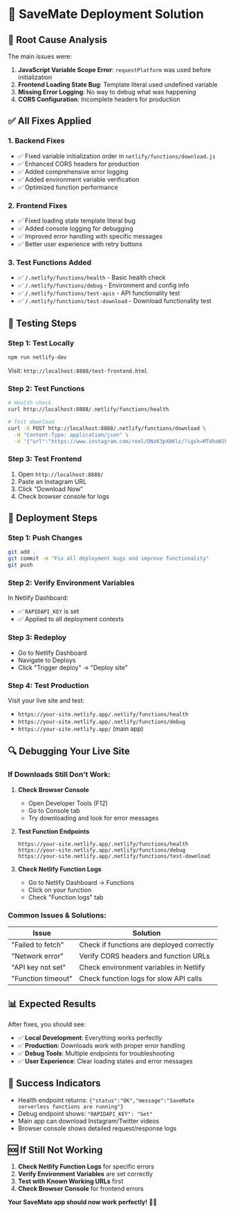 # 🚀 SaveMate Deployment Solution

## 🎯 **Root Cause Analysis**

The main issues were:
1. **JavaScript Variable Scope Error**: `requestPlatform` was used before initialization
2. **Frontend Loading State Bug**: Template literal used undefined variable
3. **Missing Error Logging**: No way to debug what was happening
4. **CORS Configuration**: Incomplete headers for production

## ✅ **All Fixes Applied**

### **1. Backend Fixes**
- ✅ Fixed variable initialization order in `netlify/functions/download.js`
- ✅ Enhanced CORS headers for production
- ✅ Added comprehensive error logging
- ✅ Added environment variable verification
- ✅ Optimized function performance

### **2. Frontend Fixes**
- ✅ Fixed loading state template literal bug
- ✅ Added console logging for debugging
- ✅ Improved error handling with specific messages
- ✅ Better user experience with retry buttons

### **3. Test Functions Added**
- ✅ `/.netlify/functions/health` - Basic health check
- ✅ `/.netlify/functions/debug` - Environment and config info
- ✅ `/.netlify/functions/test-apis` - API functionality test
- ✅ `/.netlify/functions/test-download` - Download functionality test

## 🧪 **Testing Steps**

### **Step 1: Test Locally**
```bash
npm run netlify-dev
```

Visit: `http://localhost:8888/test-frontend.html`

### **Step 2: Test Functions**
```bash
# Health check
curl http://localhost:8888/.netlify/functions/health

# Test download
curl -X POST http://localhost:8888/.netlify/functions/download \
  -H "Content-Type: application/json" \
  -d '{"url":"https://www.instagram.com/reel/DNzK3pX0Klz/?igsh=MTdheW1hdzM1cGF4Mg==","platform":"auto"}'
```

### **Step 3: Test Frontend**
1. Open `http://localhost:8888/`
2. Paste an Instagram URL
3. Click "Download Now"
4. Check browser console for logs

## 🚀 **Deployment Steps**

### **Step 1: Push Changes**
```bash
git add .
git commit -m "Fix all deployment bugs and improve functionality"
git push
```

### **Step 2: Verify Environment Variables**
In Netlify Dashboard:
- ✅ `RAPIDAPI_KEY` is set
- ✅ Applied to all deployment contexts

### **Step 3: Redeploy**
- Go to Netlify Dashboard
- Navigate to Deploys
- Click "Trigger deploy" → "Deploy site"

### **Step 4: Test Production**
Visit your live site and test:
- `https://your-site.netlify.app/.netlify/functions/health`
- `https://your-site.netlify.app/.netlify/functions/debug`
- `https://your-site.netlify.app/` (main app)

## 🔍 **Debugging Your Live Site**

### **If Downloads Still Don't Work:**

1. **Check Browser Console**
   - Open Developer Tools (F12)
   - Go to Console tab
   - Try downloading and look for error messages

2. **Test Function Endpoints**
   ```
   https://your-site.netlify.app/.netlify/functions/health
   https://your-site.netlify.app/.netlify/functions/debug
   https://your-site.netlify.app/.netlify/functions/test-download
   ```

3. **Check Netlify Function Logs**
   - Go to Netlify Dashboard → Functions
   - Click on your function
   - Check "Function logs" tab

### **Common Issues & Solutions:**

| Issue | Solution |
|-------|----------|
| "Failed to fetch" | Check if functions are deployed correctly |
| "Network error" | Verify CORS headers and function URLs |
| "API key not set" | Check environment variables in Netlify |
| "Function timeout" | Check function logs for slow API calls |

## 📊 **Expected Results**

After fixes, you should see:
- ✅ **Local Development**: Everything works perfectly
- ✅ **Production**: Downloads work with proper error handling
- ✅ **Debug Tools**: Multiple endpoints for troubleshooting
- ✅ **User Experience**: Clear loading states and error messages

## 🎉 **Success Indicators**

- Health endpoint returns: `{"status":"OK","message":"SaveMate serverless functions are running"}`
- Debug endpoint shows: `"RAPIDAPI_KEY": "Set"`
- Main app can download Instagram/Twitter videos
- Browser console shows detailed request/response logs

## 🆘 **If Still Not Working**

1. **Check Netlify Function Logs** for specific errors
2. **Verify Environment Variables** are set correctly
3. **Test with Known Working URLs** first
4. **Check Browser Console** for frontend errors

**Your SaveMate app should now work perfectly!** 🚀✨
